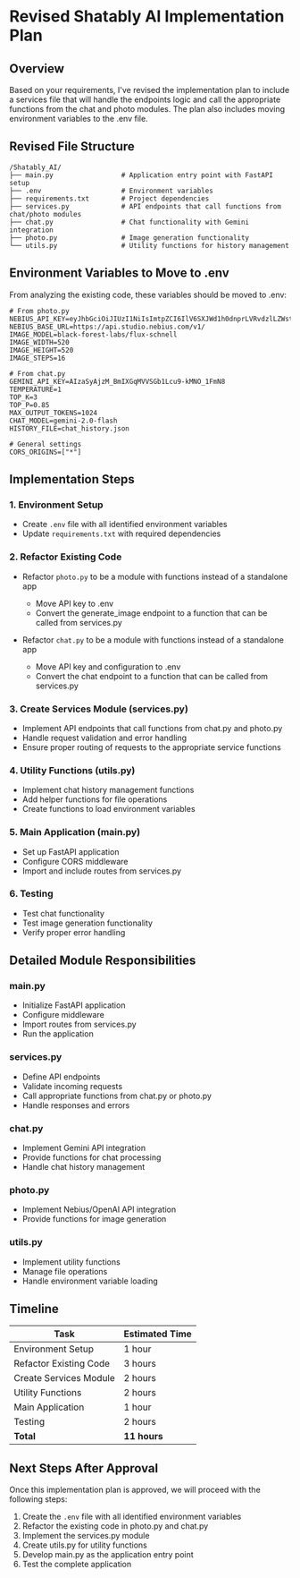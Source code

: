 # Revised Shatably AI Implementation Plan

## Overview

Based on your requirements, I've revised the implementation plan to include a services file that will handle the endpoints logic and call the appropriate functions from the chat and photo modules. The plan also includes moving environment variables to the .env file.

## Revised File Structure

```
/Shatably_AI/
├── main.py                 # Application entry point with FastAPI setup
├── .env                    # Environment variables
├── requirements.txt        # Project dependencies
├── services.py             # API endpoints that call functions from chat/photo modules
├── chat.py                 # Chat functionality with Gemini integration
├── photo.py                # Image generation functionality
└── utils.py                # Utility functions for history management
```

## Environment Variables to Move to .env

From analyzing the existing code, these variables should be moved to .env:

```
# From photo.py
NEBIUS_API_KEY=eyJhbGciOiJIUzI1NiIsImtpZCI6IlV6SXJWd1h0dnprLVRvdzlLZWstc0M1akptWXBvX1VaVkxUZlpnMDRlOFUiLCJ0eXAiOiJKV1QifQ.eyJzdWIiOiJnb29nbGUtb2F1dGgyfDExNTE3NDA1MzEwNDkyNDE1MTI2NSIsInNjb3BlIjoib3BlbmlkIG9mZmxpbmVfYWNjZXNzIiwiaXNzIjoiYXBpX2tleV9pc3N1ZXIiLCJhdWQiOlsiaHR0cHM6Ly9uZWJpdXMtaW5mZXJlbmNlLmV1LmF1dGgwLmNvbS9hcGkvdjIvIl0sImV4cCI6MTkwNDk4OTk0NCwidXVpZCI6ImE5YTIwNjlhLTM3ODktNDc3OC1iZGQ3LTg3MWVjMDA5YjRjOCIsIm5hbWUiOiJzYWh0YWJseSIsImV4cGlyZXNfYXQiOiIyMDMwLTA1LTE0VDExOjUyOjI0KzAwMDAifQ.v2v7T9Fdtwe2VSbD8YqYJ6N7gd5vR1nz3YWIQU26uV8
NEBIUS_BASE_URL=https://api.studio.nebius.com/v1/
IMAGE_MODEL=black-forest-labs/flux-schnell
IMAGE_WIDTH=520
IMAGE_HEIGHT=520
IMAGE_STEPS=16

# From chat.py
GEMINI_API_KEY=AIzaSyAjzM_BmIXGqMVVSGb1Lcu9-kMNO_1FmN8
TEMPERATURE=1
TOP_K=3
TOP_P=0.85
MAX_OUTPUT_TOKENS=1024
CHAT_MODEL=gemini-2.0-flash
HISTORY_FILE=chat_history.json

# General settings
CORS_ORIGINS=["*"]
```

## Implementation Steps

### 1. Environment Setup

- Create `.env` file with all identified environment variables
- Update `requirements.txt` with required dependencies

### 2. Refactor Existing Code

- Refactor `photo.py` to be a module with functions instead of a standalone app
  - Move API key to .env
  - Convert the generate_image endpoint to a function that can be called from services.py

- Refactor `chat.py` to be a module with functions instead of a standalone app
  - Move API key and configuration to .env
  - Convert the chat endpoint to a function that can be called from services.py

### 3. Create Services Module (services.py)

- Implement API endpoints that call functions from chat.py and photo.py
- Handle request validation and error handling
- Ensure proper routing of requests to the appropriate service functions

### 4. Utility Functions (utils.py)

- Implement chat history management functions
- Add helper functions for file operations
- Create functions to load environment variables

### 5. Main Application (main.py)

- Set up FastAPI application
- Configure CORS middleware
- Import and include routes from services.py

### 6. Testing

- Test chat functionality
- Test image generation functionality
- Verify proper error handling

## Detailed Module Responsibilities

### main.py
- Initialize FastAPI application
- Configure middleware
- Import routes from services.py
- Run the application

### services.py
- Define API endpoints
- Validate incoming requests
- Call appropriate functions from chat.py or photo.py
- Handle responses and errors

### chat.py
- Implement Gemini API integration
- Provide functions for chat processing
- Handle chat history management

### photo.py
- Implement Nebius/OpenAI API integration
- Provide functions for image generation

### utils.py
- Implement utility functions
- Manage file operations
- Handle environment variable loading

## Timeline

| Task | Estimated Time |
|------|----------------|
| Environment Setup | 1 hour |
| Refactor Existing Code | 3 hours |
| Create Services Module | 2 hours |
| Utility Functions | 2 hours |
| Main Application | 1 hour |
| Testing | 2 hours |
| **Total** | **11 hours** |

## Next Steps After Approval

Once this implementation plan is approved, we will proceed with the following steps:

1. Create the `.env` file with all identified environment variables
2. Refactor the existing code in photo.py and chat.py
3. Implement the services.py module
4. Create utils.py for utility functions
5. Develop main.py as the application entry point
6. Test the complete application